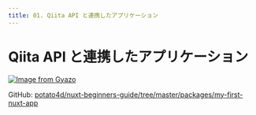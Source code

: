 ```yaml
---
title: 01. Qiita API と連携したアプリケーション
---
```


# Qiita API と連携したアプリケーション

[![Image from Gyazo](https://i.gyazo.com/0fcffaf9c190f0e3fedc9d4ab30be234.gif)](https://gyazo.com/0fcffaf9c190f0e3fedc9d4ab30be234)

GitHub: [potato4d/nuxt-beginners-guide/tree/master/packages/my-first-nuxt-app](https://github.com/potato4d/nuxt-beginners-guide/tree/master/packages/my-first-nuxt-app)

